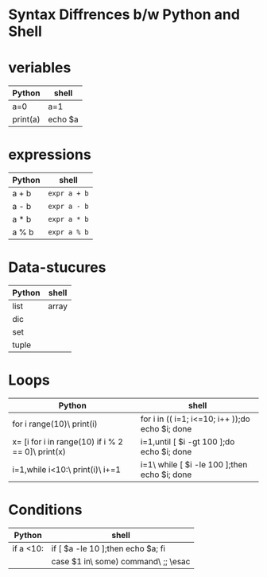 # Syntax Diffrences b/w Python and Shell
# veriables
| Python | shell |
| --- | --- |
|a=0|a=1|
|print(a)|echo $a|
# expressions
| Python | shell |
| --- | --- |
|a + b|`expr a + b`|
|a - b|`expr a - b`|
|a * b|`expr a * b`|
|a % b|`expr a % b`|
# Data-stucures
| Python | shell |
| --- | --- |
|list|array|
|dic|
|set|
|tuple|
# Loops
| Python | shell |
| --- | --- |
|for i range(10)\ print(i)| for i in (( i=1; i<=10; i++ ));do echo $i; done|
|x= [i for i in range(10) if i % 2 == 0]\ print(x)|i=1,until [ $i -gt 100 ];do echo $i; done|
|i=1,while i<10:\ print(i)\ i+=1|i=1\ while [ $i -le 100 ];then echo $i; done|
# Conditions
| Python | shell |
| --- | --- |
|if a <10:| if [ $a -le 10 ];then echo $a; fi |
||case $1 in\ some) command\ ;; \esac|
